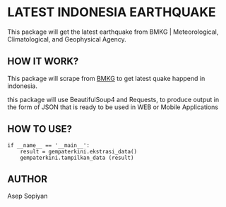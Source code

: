 # LATEST INDONESIA EARTHQUAKE
This package will get the latest earthquake from BMKG | Meteorological, Climatological, and Geophysical Agency.

## HOW IT WORK?
This package will scrape from [BMKG](https://www.bmkg.go.id/) to get latest quake happend in indonesia.

this package will use BeautifulSoup4 and Requests, to produce output in the form of JSON that is ready to be used in WEB or Mobile Applications

## HOW TO USE?
```
if __name__ == '__main__':
    result = gempaterkini.ekstrasi_data()
    gempaterkini.tampilkan_data (result) 
```

## AUTHOR
Asep Sopiyan